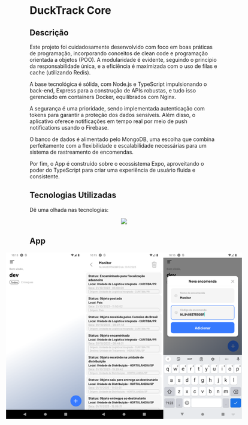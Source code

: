 # DuckTrack Core

## Descrição

Este projeto foi cuidadosamente desenvolvido com foco em boas práticas de programação, incorporando conceitos de clean code e programação orientada a objetos (POO). A modularidade é evidente, seguindo o princípio da responsabilidade única, e a eficiência é maximizada com o uso de filas e cache (utilizando Redis).

A base tecnológica é sólida, com Node.js e TypeScript impulsionando o back-end, Express para a construção de APIs robustas, e tudo isso gerenciado em containers Docker, equilibrados com Nginx.

A segurança é uma prioridade, sendo implementada autenticação com tokens para garantir a proteção dos dados sensíveis. Além disso, o aplicativo oferece notificações em tempo real por meio de push notifications usando o Firebase.

O banco de dados é alimentado pelo MongoDB, uma escolha que combina perfeitamente com a flexibilidade e escalabilidade necessárias para um sistema de rastreamento de encomendas.

Por fim, o App é construído sobre o ecossistema Expo, aproveitando o poder do TypeScript para criar uma experiência de usuário fluida e consistente.

## Tecnologias Utilizadas

Dê uma olhada nas tecnologias:

<p align="center">
  <a href="https://skillicons.dev">
    <img src="https://skillicons.dev/icons?i=docker,ts,nodejs,express,redis,react,firebase,nginx" />
  </a>
</p>

## App
<div>
<div style="display: flex; justify-content: center; align-items: center;">
  <img width="210" src="images/3.webp" alt="3" />
  <img width="210" src="images/2.webp" alt="2" />
  <img width="210" src="images/1.webp" alt="1" />
</div>
